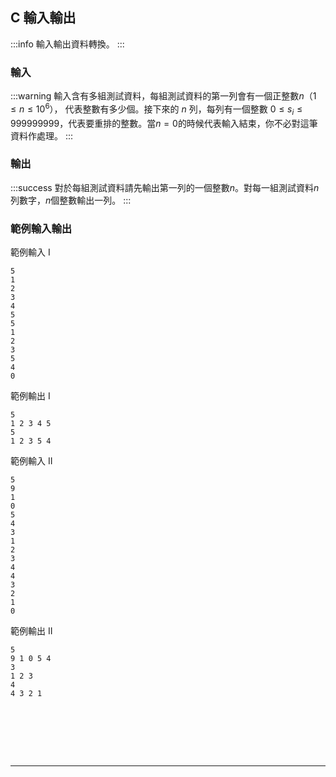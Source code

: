 
## C 輸入輸出 
:::info
輸入輸出資料轉換。
:::


### 輸入
:::warning
輸入含有多組測試資料，每組測試資料的第一列會有一個正整數$n$（$1 \leq n \leq 10^6$）， 代表整數有多少個。接下來的 $n$ 列，每列有一個整數 $0 \leq s_i \leq 999999999$，代表要重排的整數。當$n=0$的時候代表輸入結束，你不必對這筆資料作處理。
:::

### 輸出
:::success
對於每組測試資料請先輸出第一列的一個整數$n$。對每一組測試資料$n$列數字，$n$個整數輸出一列。
:::

### 範例輸入輸出
範例輸入 I
```shell=
5
1
2
3
4
5
5
1
2
3
5
4
0
```
範例輸出 I
```shell=
5
1 2 3 4 5
5
1 2 3 5 4
```
範例輸入 II
```shell=
5
9
1
0
5
4
3
1
2
3
4
4
3
2
1
0
```

範例輸出 II
```shell=
5
9 1 0 5 4
3
1 2 3
4
4 3 2 1
```


<!---
:::spoiler 偷看解答

```python=

```

```python=

```

:::
--->
<div id="moon"></div>

<style>
#moon {
  width: 80px;
  height: 80px;
  page-break-after: always /*在標籤後換頁*/
}
</style>

---